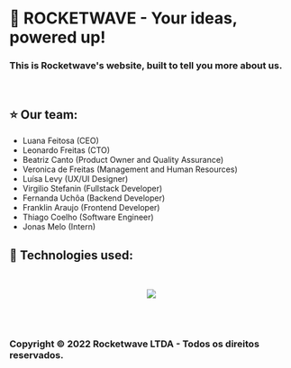 # <b>🚀 ROCKETWAVE - Your ideas, powered up!</b>

<p>
    <h3>
        <b>
            This is Rocketwave's website, built to tell you more about us.
        </b>
    </h3>
</p>

<br>

## ⭐ Our team:

- Luana Feitosa (CEO)
- Leonardo Freitas (CTO)
- Beatriz Canto (Product Owner and Quality Assurance)
- Veronica de Freitas (Management and Human Resources)
- Luísa Levy (UX/UI Designer)
- Virgilio Stefanin (Fullstack Developer)
- Fernanda Uchôa (Backend Developer)
- Franklin Araujo (Frontend Developer)
- Thiago Coelho (Software Engineer)
- Jonas Melo (Intern)

## 🔧 Technologies used:

<br>
<p align="center">
    <img
        src="https://skillicons.dev/icons?i=css,sass,java,aws,linux,html,kotlin,gitlab,figma,vuejs,docker,nodejs,jenkins,discord,angular,tailwind,mongodb,javascript,typescript,spring,postgres,ruby&perline=11&theme=light"/>
</p>
<br><br>

### Copyright © 2022 Rocketwave LTDA - Todos os direitos reservados.